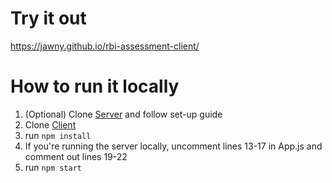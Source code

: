 # Try it out

https://jawny.github.io/rbi-assessment-client/

# How to run it locally

1. (Optional) Clone [Server](https://github.com/Jawny/rbi-assessment) and follow set-up guide
2. Clone [Client](https://github.com/Jawny/rbi-assessment-client)
3. run `npm install`
4. If you're running the server locally, uncomment lines 13-17 in App.js and comment out lines 19-22
5. run `npm start`
